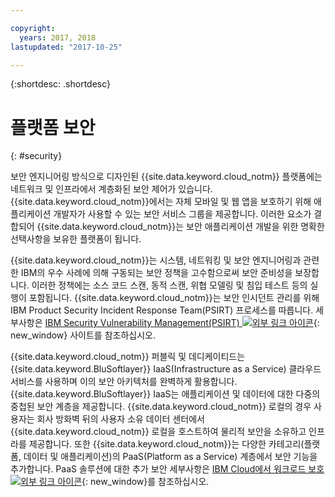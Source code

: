 ```yaml
---

copyright:
  years: 2017, 2018
lastupdated: "2017-10-25"

---
```


{:shortdesc: .shortdesc}

# 플랫폼 보안
{: #security}

보안 엔지니어링 방식으로 디자인된 {{site.data.keyword.cloud_notm}} 플랫폼에는 네트워크 및 인프라에서 계층화된 보안 제어가 있습니다. {{site.data.keyword.cloud_notm}}에서는 자체 모바일 및 웹 앱을 보호하기 위해 애플리케이션 개발자가 사용할 수 있는 보안 서비스 그룹을 제공합니다. 이러한 요소가 결합되어 {{site.data.keyword.cloud_notm}}는 보안 애플리케이션 개발을 위한 명확한 선택사항을 보유한 플랫폼이 됩니다.

{{site.data.keyword.cloud_notm}}는 시스템, 네트워킹 및 보안 엔지니어링과 관련한 IBM의 우수 사례에 의해 구동되는 보안 정책을 고수함으로써 보안 준비성을 보장합니다. 이러한 정책에는 소스 코드 스캔, 동적 스캔, 위협 모델링 및 침입 테스트 등의 실행이 포함됩니다. {{site.data.keyword.cloud_notm}}는 보안 인시던트 관리를 위해 IBM Product Security Incident Response Team(PSIRT) 프로세스를 따릅니다. 세부사항은 [IBM Security Vulnerability Management(PSIRT) ![외부 링크 아이콘](../icons/launch-glyph.svg "외부 링크 아이콘")](http://www-03.ibm.com/security/secure-engineering/process.html){: new_window} 사이트를 참조하십시오.

{{site.data.keyword.cloud_notm}} 퍼블릭 및 데디케이티드는 {{site.data.keyword.BluSoftlayer}} IaaS(Infrastructure as a Service) 클라우드 서비스를 사용하며 이의 보안 아키텍처를 완벽하게 활용합니다. {{site.data.keyword.BluSoftlayer}} IaaS는 애플리케이션 및 데이터에 대한 다중의 중첩된 보안 계층을 제공합니다. {{site.data.keyword.cloud_notm}} 로컬의 경우 사용자는 회사 방화벽 뒤의 사용자 소유 데이터 센터에서 {{site.data.keyword.cloud_notm}} 로컬을 호스트하여 물리적 보안을 소유하고 인프라를 제공합니다. 또한 {{site.data.keyword.cloud_notm}}는 다양한 카테고리(플랫폼, 데이터 및 애플리케이션)의 PaaS(Platform as a Service) 계층에서 보안 기능을 추가합니다. PaaS 솔루션에 대한 추가 보안 세부사항은 [IBM Cloud에서 워크로드 보호 ![외부 링크 아이콘](../icons/launch-glyph.svg "외부 링크 아이콘")](https://developer.ibm.com/cloudarchitecture/docs/security/securing-workloads-ibm-cloud/){: new_window}를 참조하십시오.
